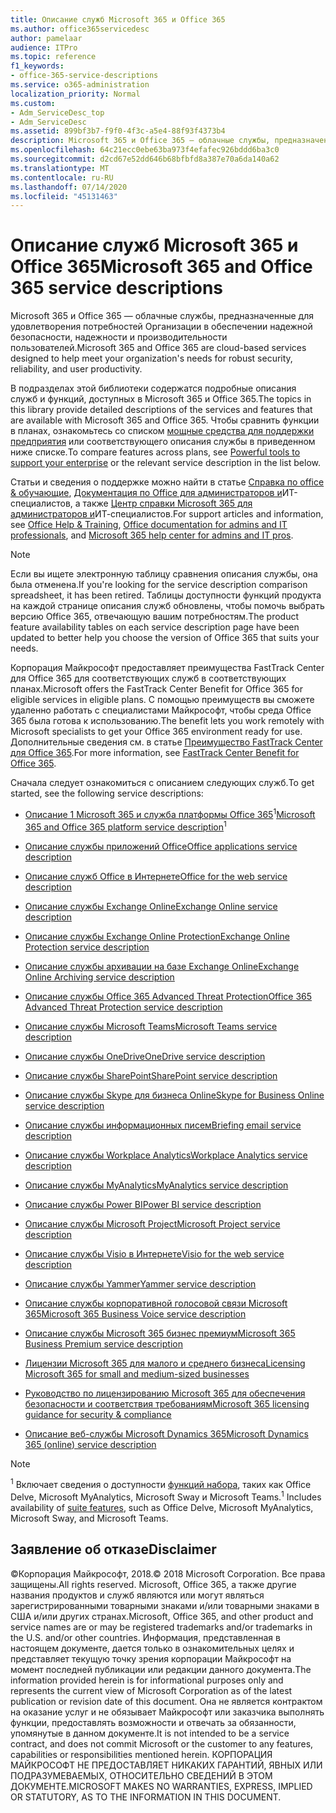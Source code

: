 ```yaml
---
title: Описание служб Microsoft 365 и Office 365
ms.author: office365servicedesc
author: pamelaar
audience: ITPro
ms.topic: reference
f1_keywords:
- office-365-service-descriptions
ms.service: o365-administration
localization_priority: Normal
ms.custom:
- Adm_ServiceDesc_top
- Adm_ServiceDesc
ms.assetid: 899bf3b7-f9f0-4f3c-a5e4-88f93f4373b4
description: Microsoft 365 и Office 365 — облачные службы, предназначенные для удовлетворения потребностей Организации в обеспечении надежной безопасности, надежности и производительности пользователей.
ms.openlocfilehash: 64c21ecc0ebe63ba973f4efafec926bddd6ba3c0
ms.sourcegitcommit: d2cd67e52dd646b68bfbfd8a387e70a6da140a62
ms.translationtype: MT
ms.contentlocale: ru-RU
ms.lasthandoff: 07/14/2020
ms.locfileid: "45131463"
---
```

# <a name="microsoft-365-and-office-365-service-descriptions"></a><span data-ttu-id="e2655-103">Описание служб Microsoft 365 и Office 365</span><span class="sxs-lookup"><span data-stu-id="e2655-103">Microsoft 365 and Office 365 service descriptions</span></span> 

<span data-ttu-id="e2655-104">Microsoft 365 и Office 365 — облачные службы, предназначенные для удовлетворения потребностей Организации в обеспечении надежной безопасности, надежности и производительности пользователей.</span><span class="sxs-lookup"><span data-stu-id="e2655-104">Microsoft 365 and Office 365 are cloud-based services designed to help meet your organization's needs for robust security, reliability, and user productivity.</span></span> 
  
<span data-ttu-id="e2655-105">В подразделах этой библиотеки содержатся подробные описания служб и функций, доступных в Microsoft 365 и Office 365.</span><span class="sxs-lookup"><span data-stu-id="e2655-105">The topics in this library provide detailed descriptions of the services and features that are available with Microsoft 365 and Office 365.</span></span> <span data-ttu-id="e2655-106">Чтобы сравнить функции в планах, ознакомьтесь со списком [мощные средства для поддержки предприятия](https://go.microsoft.com/fwlink/?LinkID=799177&amp;clcid=0x409) или соответствующего описания службы в приведенном ниже списке.</span><span class="sxs-lookup"><span data-stu-id="e2655-106">To compare features across plans, see [Powerful tools to support your enterprise](https://go.microsoft.com/fwlink/?LinkID=799177&amp;clcid=0x409) or the relevant service description in the list below.</span></span> 
  
<span data-ttu-id="e2655-107">Статьи и сведения о поддержке можно найти в статье [Справка по office & обучающие](https://support.office.com/), [Документация по Office для администраторов и](https://docs.microsoft.com/office/)ИТ-специалистов, а также [Центр справки Microsoft 365 для администраторов и](https://docs.microsoft.com/microsoft-365/?view=o365-worldwide)ИТ-специалистов.</span><span class="sxs-lookup"><span data-stu-id="e2655-107">For support articles and information, see [Office Help & Training](https://support.office.com/), [Office documentation for admins and IT professionals](https://docs.microsoft.com/office/), and [Microsoft 365 help center for admins and IT pros](https://docs.microsoft.com/microsoft-365/?view=o365-worldwide).</span></span>
  
> [!NOTE]
> <span data-ttu-id="e2655-108">Если вы ищете электронную таблицу сравнения описания службы, она была отменена.</span><span class="sxs-lookup"><span data-stu-id="e2655-108">If you're looking for the service description comparison spreadsheet, it has been retired.</span></span> <span data-ttu-id="e2655-109">Таблицы доступности функций продукта на каждой странице описания служб обновлены, чтобы помочь выбрать версию Office 365, отвечающую вашим потребностям.</span><span class="sxs-lookup"><span data-stu-id="e2655-109">The product feature availability tables on each service description page have been updated to better help you choose the version of Office 365 that suits your needs.</span></span> 
  
<span data-ttu-id="e2655-110">Корпорация Майкрософт предоставляет преимущества FastTrack Center для Office 365 для соответствующих служб в соответствующих планах.</span><span class="sxs-lookup"><span data-stu-id="e2655-110">Microsoft offers the FastTrack Center Benefit for Office 365 for eligible services in eligible plans.</span></span> <span data-ttu-id="e2655-111">С помощью преимуществ вы сможете удаленно работать с специалистами Майкрософт, чтобы среда Office 365 была готова к использованию.</span><span class="sxs-lookup"><span data-stu-id="e2655-111">The benefit lets you work remotely with Microsoft specialists to get your Office 365 environment ready for use.</span></span> <span data-ttu-id="e2655-112">Дополнительные сведения см. в статье [Преимущество FastTrack Center для Office 365](https://docs.microsoft.com/fasttrack/O365-fasttrack-benefit-for-office-365).</span><span class="sxs-lookup"><span data-stu-id="e2655-112">For more information, see [FastTrack Center Benefit for Office 365](https://docs.microsoft.com/fasttrack/O365-fasttrack-benefit-for-office-365).</span></span>
  
<span data-ttu-id="e2655-113">Сначала следует ознакомиться с описанием следующих служб.</span><span class="sxs-lookup"><span data-stu-id="e2655-113">To get started, see the following service descriptions:</span></span>
  
- <span data-ttu-id="e2655-114">[Описание 1 Microsoft 365 и служба платформы Office 365](office-365-platform-service-description/office-365-platform-service-description.md)<sup>1</sup></span><span class="sxs-lookup"><span data-stu-id="e2655-114">[Microsoft 365 and Office 365 platform service description](office-365-platform-service-description/office-365-platform-service-description.md)<sup>1</sup></span></span>

- [<span data-ttu-id="e2655-115">Описание службы приложений Office</span><span class="sxs-lookup"><span data-stu-id="e2655-115">Office applications service description</span></span>](office-applications-service-description/office-applications-service-description.md)

- [<span data-ttu-id="e2655-116">Описание служб Office в Интернете</span><span class="sxs-lookup"><span data-stu-id="e2655-116">Office for the web service description</span></span>](office-online-service-description/office-online-service-description.md)

- [<span data-ttu-id="e2655-117">Описание службы Exchange Online</span><span class="sxs-lookup"><span data-stu-id="e2655-117">Exchange Online service description</span></span>](exchange-online-service-description/exchange-online-service-description.md)

- [<span data-ttu-id="e2655-118">Описание службы Exchange Online Protection</span><span class="sxs-lookup"><span data-stu-id="e2655-118">Exchange Online Protection service description</span></span>](exchange-online-protection-service-description/exchange-online-protection-service-description.md)

- [<span data-ttu-id="e2655-119">Описание службы архивации на базе Exchange Online</span><span class="sxs-lookup"><span data-stu-id="e2655-119">Exchange Online Archiving service description</span></span>](exchange-online-archiving-service-description/exchange-online-archiving-service-description.md)

- [<span data-ttu-id="e2655-120">Описание службы Office 365 Advanced Threat Protection</span><span class="sxs-lookup"><span data-stu-id="e2655-120">Office 365 Advanced Threat Protection service description</span></span>](office-365-advanced-threat-protection-service-description.md)

- [<span data-ttu-id="e2655-121">Описание службы Microsoft Teams</span><span class="sxs-lookup"><span data-stu-id="e2655-121">Microsoft Teams service description</span></span>](teams-service-description.md)

- [<span data-ttu-id="e2655-122">Описание службы OneDrive</span><span class="sxs-lookup"><span data-stu-id="e2655-122">OneDrive service description</span></span>](onedrive-for-business-service-description.md)

- [<span data-ttu-id="e2655-123">Описание службы SharePoint</span><span class="sxs-lookup"><span data-stu-id="e2655-123">SharePoint service description</span></span>](sharepoint-online-service-description/sharepoint-online-service-description.md)

- [<span data-ttu-id="e2655-124">Описание службы Skype для бизнеса Online</span><span class="sxs-lookup"><span data-stu-id="e2655-124">Skype for Business Online service description</span></span>](skype-for-business-online-service-description/skype-for-business-online-service-description.md)

- [<span data-ttu-id="e2655-125">Описание службы информационных писем</span><span class="sxs-lookup"><span data-stu-id="e2655-125">Briefing email service description</span></span>](briefing-service-description.md)

- [<span data-ttu-id="e2655-126">Описание службы Workplace Analytics</span><span class="sxs-lookup"><span data-stu-id="e2655-126">Workplace Analytics service description</span></span>](workplace-analytics-service-description.md)

- [<span data-ttu-id="e2655-127">Описание службы MyAnalytics</span><span class="sxs-lookup"><span data-stu-id="e2655-127">MyAnalytics service description</span></span>](mya-service-description.md)

- [<span data-ttu-id="e2655-128">Описание службы Power BI</span><span class="sxs-lookup"><span data-stu-id="e2655-128">Power BI service description</span></span>](power-bi-service-description.md)

- [<span data-ttu-id="e2655-129">Описание службы Microsoft Project</span><span class="sxs-lookup"><span data-stu-id="e2655-129">Microsoft Project service description</span></span>](project-online-service-description/project-online-service-description.md)

- [<span data-ttu-id="e2655-130">Описание службы Visio в Интернете</span><span class="sxs-lookup"><span data-stu-id="e2655-130">Visio for the web service description</span></span>](visio-online-service-description/visio-online-service-description.md)

- [<span data-ttu-id="e2655-131">Описание службы Yammer</span><span class="sxs-lookup"><span data-stu-id="e2655-131">Yammer service description</span></span>](yammer-service-description/yammer-service-description.md)

- [<span data-ttu-id="e2655-132">Описание службы корпоративной голосовой связи Microsoft 365</span><span class="sxs-lookup"><span data-stu-id="e2655-132">Microsoft 365 Business Voice service description</span></span>](microsoft-365-business-voice-service-description.md)

- [<span data-ttu-id="e2655-133">Описание службы Microsoft 365 бизнес премиум</span><span class="sxs-lookup"><span data-stu-id="e2655-133">Microsoft 365 Business Premium service description</span></span>](microsoft-365-service-descriptions/microsoft-365-business-service-description.md)

- [<span data-ttu-id="e2655-134">Лицензии Microsoft 365 для малого и среднего бизнеса</span><span class="sxs-lookup"><span data-stu-id="e2655-134">Licensing Microsoft 365 for small and medium-sized businesses</span></span>](microsoft-365-service-descriptions/licensing-microsoft-365-in-smb.md)

- [<span data-ttu-id="e2655-135">Руководство по лицензированию Microsoft 365 для обеспечения безопасности и соответствия требованиям</span><span class="sxs-lookup"><span data-stu-id="e2655-135">Microsoft 365 licensing guidance for security & compliance</span></span>](microsoft-365-service-descriptions/microsoft-365-tenantlevel-services-licensing-guidance/microsoft-365-security-compliance-licensing-guidance.md)

- [<span data-ttu-id="e2655-136">Описание веб-службы Microsoft Dynamics 365</span><span class="sxs-lookup"><span data-stu-id="e2655-136">Microsoft Dynamics 365 (online) service description</span></span>](microsoft-dynamics-365-online-service-description.md)

> [!NOTE]
> <span data-ttu-id="e2655-137"><sup>1</sup> Включает сведения о доступности [функций набора](https://docs.microsoft.com/office365/servicedescriptions/office-365-platform-service-description/office-365-suite-features), таких как Office Delve, Microsoft MyAnalytics, Microsoft Sway и Microsoft Teams.</span><span class="sxs-lookup"><span data-stu-id="e2655-137"><sup>1</sup> Includes availability of [suite features](https://docs.microsoft.com/office365/servicedescriptions/office-365-platform-service-description/office-365-suite-features), such as Office Delve, Microsoft MyAnalytics, Microsoft Sway, and Microsoft Teams.</span></span>
  
## <a name="disclaimer"></a><span data-ttu-id="e2655-138">Заявление об отказе</span><span class="sxs-lookup"><span data-stu-id="e2655-138">Disclaimer</span></span>

<span data-ttu-id="e2655-139">&copy;Корпорация Майкрософт, 2018.</span><span class="sxs-lookup"><span data-stu-id="e2655-139">&copy; 2018 Microsoft Corporation.</span></span> <span data-ttu-id="e2655-140">Все права защищены.</span><span class="sxs-lookup"><span data-stu-id="e2655-140">All rights reserved.</span></span> <span data-ttu-id="e2655-141">Microsoft, Office 365, а также другие названия продуктов и служб являются или могут являться зарегистрированными товарными знаками и/или товарными знаками в США и/или других странах.</span><span class="sxs-lookup"><span data-stu-id="e2655-141">Microsoft, Office 365, and other product and service names are or may be registered trademarks and/or trademarks in the U.S. and/or other countries.</span></span> <span data-ttu-id="e2655-142">Информация, представленная в настоящем документе, дается только в ознакомительных целях и представляет текущую точку зрения корпорации Майкрософт на момент последней публикации или редакции данного документа.</span><span class="sxs-lookup"><span data-stu-id="e2655-142">The information provided herein is for informational purposes only and represents the current view of Microsoft Corporation as of the latest publication or revision date of this document.</span></span> <span data-ttu-id="e2655-143">Она не является контрактом на оказание услуг и не обязывает Майкрософт или заказчика выполнять функции, предоставлять возможности и отвечать за обязанности, упомянутые в данном документе.</span><span class="sxs-lookup"><span data-stu-id="e2655-143">It is not intended to be a service contract, and does not commit Microsoft or the customer to any features, capabilities or responsibilities mentioned herein.</span></span> <span data-ttu-id="e2655-144">КОРПОРАЦИЯ МАЙКРОСОФТ НЕ ПРЕДОСТАВЛЯЕТ НИКАКИХ ГАРАНТИЙ, ЯВНЫХ ИЛИ ПОДРАЗУМЕВАЕМЫХ, ОТНОСИТЕЛЬНО СВЕДЕНИЙ В ЭТОМ ДОКУМЕНТЕ.</span><span class="sxs-lookup"><span data-stu-id="e2655-144">MICROSOFT MAKES NO WARRANTIES, EXPRESS, IMPLIED OR STATUTORY, AS TO THE INFORMATION IN THIS DOCUMENT.</span></span>
 